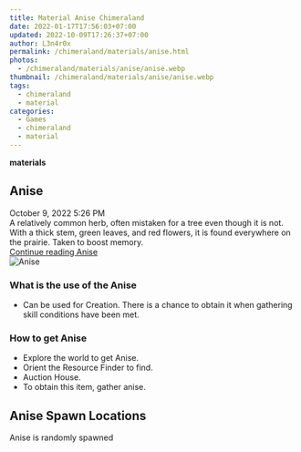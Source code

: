 ```yaml
---
title: Material Anise Chimeraland
date: 2022-01-17T17:56:03+07:00
updated: 2022-10-09T17:26:37+07:00
author: L3n4r0x
permalink: /chimeraland/materials/anise.html
photos:
  - /chimeraland/materials/anise/anise.webp
thumbnail: /chimeraland/materials/anise/anise.webp
tags:
  - chimeraland
  - material
categories:
  - Games
  - chimeraland
  - material
---
```


<link
  rel="stylesheet"
  href="https://rawcdn.githack.com/dimaslanjaka/Web-Manajemen/870a349/css/bootstrap-5-3-0-alpha3-wrapper.css"
/>
<section id="bootstrap-wrapper">
  <div data-bs-theme="dark">
    <div
      class="row g-0 border rounded overflow-hidden flex-md-row mb-4 shadow-sm position-relative bg-dark text-light"
    >
      <div class="col p-4 d-flex flex-column position-static">
        <strong class="d-inline-block mb-2 text-success">materials</strong>
        <h2 class="mb-0">Anise</h2>
        <div class="mb-1 text-muted">October 9, 2022 5:26 PM</div>
        <div class="mb-2 border p-1">
          A relatively common herb, often mistaken for a tree even though it is
          not. With a thick stem, green leaves, and red flowers, it is found
          everywhere on the prairie. Taken to boost memory.
        </div>
        <a
          href="/chimeraland/materials/anise.html"
          class="stretched-link d-none text-primary"
          >Continue reading Anise</a
        >
      </div>
      <div class="col-auto d-none d-md-block d-lg-block">
        <img
          src="https://www.webmanajemen.com/chimeraland/materials/anise/anise.webp"
          alt="Anise"
        />
      </div>
    </div>
    <div class="row">
      <div class="col-lg-6 col-12 mb-2">
        <div class="card">
          <div class="card-body">
            <h3 class="card-title">What is the use of the Anise</h3>
            <div class="card-text">
              <ul>
                <li>
                  Can be used for Creation. There is a chance to obtain it when
                  gathering skill conditions have been met.
                </li>
              </ul>
            </div>
          </div>
        </div>
      </div>
      <div class="col-lg-6 col-12 mb-2">
        <div class="card">
          <div class="card-body">
            <h3 class="card-title">How to get Anise</h3>
            <div class="card-text">
              <ul>
                <li>Explore the world to get Anise.</li>
                <li>Orient the Resource Finder to find.</li>
                <li>Auction House.</li>
                <li>To obtain this item, gather anise.</li>
              </ul>
            </div>
          </div>
        </div>
      </div>
      <div class="col-12 mb-2">
        <h2>Anise Spawn Locations</h2>
        <p>Anise is randomly spawned</p>
      </div>
    </div>
  </div>
</section>
